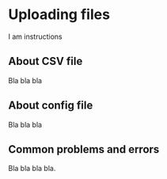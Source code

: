 # Uploading files

I am instructions

## About CSV file

Bla bla bla

## About config file

Bla bla bla

## Common problems and errors

Bla bla bla bla.